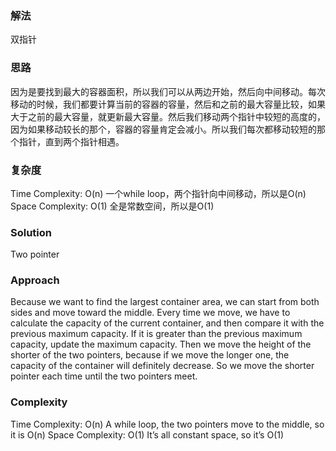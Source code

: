 ### 解法 
双指针

### 思路
因为是要找到最大的容器面积，所以我们可以从两边开始，然后向中间移动。每次移动的时候，我们都要计算当前的容器的容量，然后和之前的最大容量比较，如果大于之前的最大容量，就更新最大容量。然后我们移动两个指针中较短的高度的，因为如果移动较长的那个，容器的容量肯定会减小。所以我们每次都移动较短的那个指针，直到两个指针相遇。

### 复杂度
Time Complexity: O(n) 一个while loop，两个指针向中间移动，所以是O(n)
Space Complexity: O(1) 全是常数空间，所以是O(1)


### Solution
Two pointer

### Approach
Because we want to find the largest container area, we can start from both sides and move toward the middle. Every time we move, we have to calculate the capacity of the current container, and then compare it with the previous maximum capacity. If it is greater than the previous maximum capacity, update the maximum capacity. Then we move the height of the shorter of the two pointers, because if we move the longer one, the capacity of the container will definitely decrease. So we move the shorter pointer each time until the two pointers meet.

### Complexity
Time Complexity: O(n) A while loop, the two pointers move to the middle, so it is O(n)
Space Complexity: O(1) It’s all constant space, so it’s O(1)
